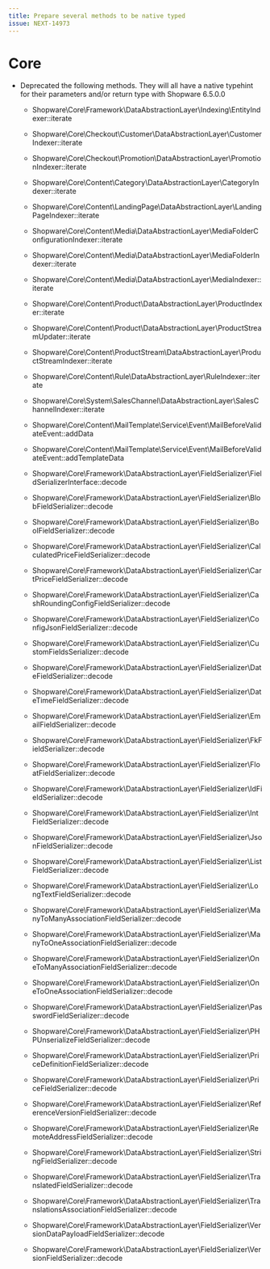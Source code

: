 ```yaml
---
title: Prepare several methods to be native typed
issue: NEXT-14973
---
```

# Core
* Deprecated the following methods. They will all have a native typehint for their parameters and/or return type with Shopware 6.5.0.0
  * Shopware\Core\Framework\DataAbstractionLayer\Indexing\EntityIndexer::iterate
  * Shopware\Core\Checkout\Customer\DataAbstractionLayer\CustomerIndexer::iterate
  * Shopware\Core\Checkout\Promotion\DataAbstractionLayer\PromotionIndexer::iterate
  * Shopware\Core\Content\Category\DataAbstractionLayer\CategoryIndexer::iterate
  * Shopware\Core\Content\LandingPage\DataAbstractionLayer\LandingPageIndexer::iterate
  * Shopware\Core\Content\Media\DataAbstractionLayer\MediaFolderConfigurationIndexer::iterate
  * Shopware\Core\Content\Media\DataAbstractionLayer\MediaFolderIndexer::iterate
  * Shopware\Core\Content\Media\DataAbstractionLayer\MediaIndexer::iterate
  * Shopware\Core\Content\Product\DataAbstractionLayer\ProductIndexer::iterate
  * Shopware\Core\Content\Product\DataAbstractionLayer\ProductStreamUpdater::iterate
  * Shopware\Core\Content\ProductStream\DataAbstractionLayer\ProductStreamIndexer::iterate
  * Shopware\Core\Content\Rule\DataAbstractionLayer\RuleIndexer::iterate
  * Shopware\Core\System\SalesChannel\DataAbstractionLayer\SalesChannelIndexer::iterate

  * Shopware\Core\Content\MailTemplate\Service\Event\MailBeforeValidateEvent::addData
  * Shopware\Core\Content\MailTemplate\Service\Event\MailBeforeValidateEvent::addTemplateData

  * Shopware\Core\Framework\DataAbstractionLayer\FieldSerializer\FieldSerializerInterface::decode
  * Shopware\Core\Framework\DataAbstractionLayer\FieldSerializer\BlobFieldSerializer::decode
  * Shopware\Core\Framework\DataAbstractionLayer\FieldSerializer\BoolFieldSerializer::decode
  * Shopware\Core\Framework\DataAbstractionLayer\FieldSerializer\CalculatedPriceFieldSerializer::decode
  * Shopware\Core\Framework\DataAbstractionLayer\FieldSerializer\CartPriceFieldSerializer::decode
  * Shopware\Core\Framework\DataAbstractionLayer\FieldSerializer\CashRoundingConfigFieldSerializer::decode
  * Shopware\Core\Framework\DataAbstractionLayer\FieldSerializer\ConfigJsonFieldSerializer::decode
  * Shopware\Core\Framework\DataAbstractionLayer\FieldSerializer\CustomFieldsSerializer::decode
  * Shopware\Core\Framework\DataAbstractionLayer\FieldSerializer\DateFieldSerializer::decode
  * Shopware\Core\Framework\DataAbstractionLayer\FieldSerializer\DateTimeFieldSerializer::decode
  * Shopware\Core\Framework\DataAbstractionLayer\FieldSerializer\EmailFieldSerializer::decode
  * Shopware\Core\Framework\DataAbstractionLayer\FieldSerializer\FkFieldSerializer::decode
  * Shopware\Core\Framework\DataAbstractionLayer\FieldSerializer\FloatFieldSerializer::decode
  * Shopware\Core\Framework\DataAbstractionLayer\FieldSerializer\IdFieldSerializer::decode
  * Shopware\Core\Framework\DataAbstractionLayer\FieldSerializer\IntFieldSerializer::decode
  * Shopware\Core\Framework\DataAbstractionLayer\FieldSerializer\JsonFieldSerializer::decode
  * Shopware\Core\Framework\DataAbstractionLayer\FieldSerializer\ListFieldSerializer::decode
  * Shopware\Core\Framework\DataAbstractionLayer\FieldSerializer\LongTextFieldSerializer::decode
  * Shopware\Core\Framework\DataAbstractionLayer\FieldSerializer\ManyToManyAssociationFieldSerializer::decode
  * Shopware\Core\Framework\DataAbstractionLayer\FieldSerializer\ManyToOneAssociationFieldSerializer::decode
  * Shopware\Core\Framework\DataAbstractionLayer\FieldSerializer\OneToManyAssociationFieldSerializer::decode
  * Shopware\Core\Framework\DataAbstractionLayer\FieldSerializer\OneToOneAssociationFieldSerializer::decode
  * Shopware\Core\Framework\DataAbstractionLayer\FieldSerializer\PasswordFieldSerializer::decode
  * Shopware\Core\Framework\DataAbstractionLayer\FieldSerializer\PHPUnserializeFieldSerializer::decode
  * Shopware\Core\Framework\DataAbstractionLayer\FieldSerializer\PriceDefinitionFieldSerializer::decode
  * Shopware\Core\Framework\DataAbstractionLayer\FieldSerializer\PriceFieldSerializer::decode
  * Shopware\Core\Framework\DataAbstractionLayer\FieldSerializer\ReferenceVersionFieldSerializer::decode
  * Shopware\Core\Framework\DataAbstractionLayer\FieldSerializer\RemoteAddressFieldSerializer::decode
  * Shopware\Core\Framework\DataAbstractionLayer\FieldSerializer\StringFieldSerializer::decode
  * Shopware\Core\Framework\DataAbstractionLayer\FieldSerializer\TranslatedFieldSerializer::decode
  * Shopware\Core\Framework\DataAbstractionLayer\FieldSerializer\TranslationsAssociationFieldSerializer::decode
  * Shopware\Core\Framework\DataAbstractionLayer\FieldSerializer\VersionDataPayloadFieldSerializer::decode
  * Shopware\Core\Framework\DataAbstractionLayer\FieldSerializer\VersionFieldSerializer::decode
